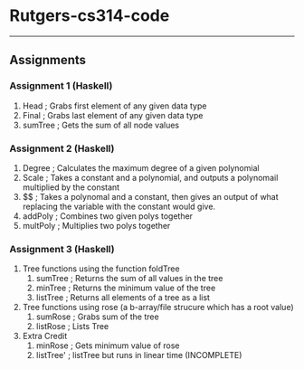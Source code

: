 # Rutgers-cs314-code
---

## Assignments
### Assignment 1 (Haskell)	
1. Head    ; Grabs first element of any given data type		
2. Final   ; Grabs last element of any given data type	
3. sumTree ; Gets the sum of all node values		

### Assignment 2 (Haskell)
1. Degree ; Calculates the maximum degree of a given polynomial		
2. Scale ; Takes a constant and a polynomial, and outputs a polynomail multiplied by the constant		
3. $$ ; Takes a polynomal and a constant, then gives an output of what replacing the variable with the constant would give.		
4. addPoly ; Combines two given polys together	
5. multPoly ; Multiplies two polys together

### Assignment 3 (Haskell)
1. Tree functions using the function foldTree 
	1. sumTree  ; Returns the sum of all values in the tree		
	2. minTree  ; Returns the minimum value of the tree 	
	3. listTree ; Returns all elements of a tree as a list		
2. Tree functions using rose (a b-array/file strucure which has a root value)   
	1. sumRose  ; Grabs sum of the tree   
	2. listRose ; Lists Tree    
3. Extra Credit		
	1. minRose ; Gets minimum value of rose		
	2. listTree' ; listTree but runs in linear time (INCOMPLETE) 	
